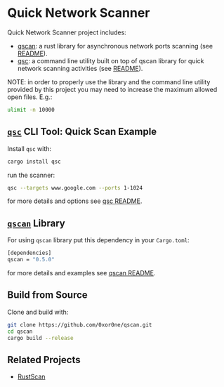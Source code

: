# Quick Network Scanner

Quick Network Scanner project includes:

* [qscan](./qscan/): a rust library for asynchronous network ports
  scanning (see [README](./qscan/README.md)).
* [qsc](./qsc/): a command line utility built on top of qscan library
  for quick network scanning activities (see [README](./qsc/README.md)).

NOTE: in order to properly use the library and the command line utility provided
by this project you may need to increase the maximum allowed open files. E.g.:

```bash
ulimit -n 10000
```

## [`qsc`](./qsc/) CLI Tool: Quick Scan Example

Install `qsc` with:

```bash
cargo install qsc
```

run the scanner:

```bash
qsc --targets www.google.com --ports 1-1024
```

for more details and options see [qsc README](./qsc/README.md).

## [`qscan`](./qscan/) Library

For using `qscan` library put this dependency in your `Cargo.toml`:

```bash
[dependencies]
qscan = "0.5.0"
```

for more details and examples see [qscan README](./qscan/README.md).

## Build from Source

Clone and build with:

```bash
git clone https://github.com/0xor0ne/qscan.git
cd qscan
cargo build --release
```

## Related Projects

* [RustScan](https://github.com/RustScan/RustScan)
